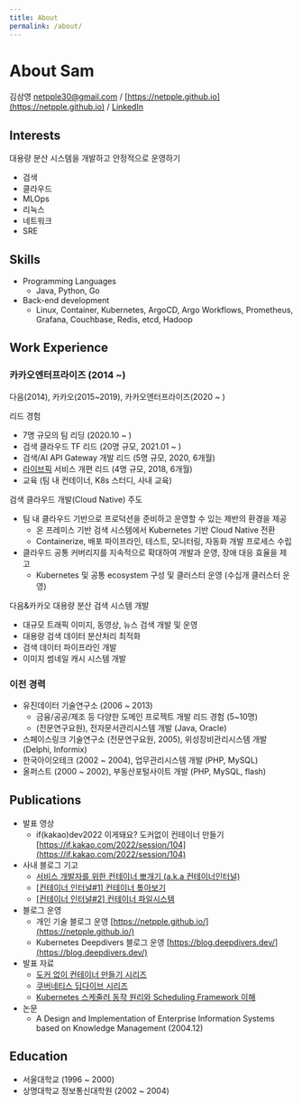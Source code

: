 ```yaml
---
title: About
permalink: /about/
---
```


# About Sam

김삼영 netpple30@gmail.com / [https://netpple.github.io](https://netpple.github.io)  / [LinkedIn](https://www.linkedin.com/in/sam0-kim/)

## Interests

대용량 분산 시스템을 개발하고 안정적으로 운영하기

- 검색
- 클라우드
- MLOps
- 리눅스
- 네트워크
- SRE

## Skills

- Programming Languages
  - Java, Python, Go
- Back-end development
  - Linux, Container, Kubernetes, ArgoCD, Argo Workflows, Prometheus, Grafana, Couchbase, Redis, etcd, Hadoop

## Work Experience

### 카카오엔터프라이즈 (2014 ~)

다음(2014), 카카오(2015~2019), 카카오엔터프라이즈(2020 ~ )

리드 경험
- 7명 규모의 팀 리딩 (2020.10 ~ )
- 검색 클라우드 TF 리드 (20명 규모,  2021.01 ~ )
- 검색/AI API Gateway 개발 리드 (5명 규모, 2020, 6개월)
- [라이브픽](https://www.fnnews.com/news/201612221103462704) 서비스 개편 리드 (4명 규모, 2018, 6개월)
- 교육 (팀 내 컨테이너, K8s 스터디, 사내 교육)

검색 클라우드 개발(Cloud Native) 주도
- 팀 내 클라우드 기반으로 프로덕션을 준비하고 운영할 수 있는 제반의 환경을 제공
  - 온 프레미스 기반 검색 시스템에서 Kubernetes 기반 Cloud Native 전환
  - Containerize, 배포 파이프라인, 테스트, 모니터링, 자동화 개발 프로세스 수립
- 클라우드 공통 커버리지를 지속적으로 확대하여 개발과 운영, 장애 대응 효율을 제고
  - Kubernetes 및 공통 ecosystem 구성 및 클러스터 운영 (수십개 클러스터 운영)

다음&카카오 대용량 분산 검색 시스템 개발
- 대규모 트래픽 이미지, 동영상, 뉴스 검색 개발 및 운영
- 대용량 검색 데이터 분산처리 최적화
- 검색 데이터 파이프라인 개발
- 이미지 썸네일 캐시 시스템 개발

### 이전 경력

- 유진데이터 기술연구소 (2006 ~ 2013)
  - 금융/공공/제조 등 다양한 도메인 프로젝트 개발 리드 경험 (5~10명)
  - (전문연구요원), 전자문서관리시스템 개발  (Java, Oracle)
- 스페이스링크 기술연구소 (전문연구요원, 2005), 위성장비관리시스템 개발 (Delphi, Informix)
- 한국아이오테크 (2002 ~ 2004), 업무관리시스템 개발 (PHP, MySQL)
- 올퍼스트 (2000 ~ 2002), 부동산포털사이트 개발 (PHP, MySQL, flash)

## Publications
- 발표 영상
  - if(kakao)dev2022 이게돼요? 도커없이 컨테이너 만들기 [https://if.kakao.com/2022/session/104](https://if.kakao.com/2022/session/104)
- 사내 블로그 기고
  - [서비스 개발자를 위한 컨테이너 뽀개기 (a.k.a 컨테이너인터널)](https://tech.kakaoenterprise.com/150)
  - [[컨테이너 인터널#1] 컨테이너 톺아보기](https://tech.kakaoenterprise.com/154)
  - [[컨테이너 인터널#2] 컨테이너 파일시스템](https://tech.kakaoenterprise.com/171)
- 블로그 운영
  - 개인 기술 블로그 운영 [https://netpple.github.io/](https://netpple.github.io/)
  - Kubernetes Deepdivers 블로그 운영 [https://blog.deepdivers.dev/](https://blog.deepdivers.dev/)
- 발표 자료
  - [도커 없이 컨테이너 만들기 시리즈](https://netpple.github.io/docs/make-container-without-docker/)
  - [쿠버네티스 딥다이브 시리즈](https://netpple.github.io/docs/deepdive-into-kubernetes/)
  - [Kubernetes 스케줄러 동작 원리와 Scheduling Framework 이해](https://blog.deepdivers.dev/kubernetes-scheduler/1)
- 논문
  - A Design and Implementation of Enterprise Information Systems based on Knowledge Management (2004.12)

## Education

- 서울대학교 (1996 ~ 2000)
- 상명대학교 정보통신대학원 (2002 ~ 2004)